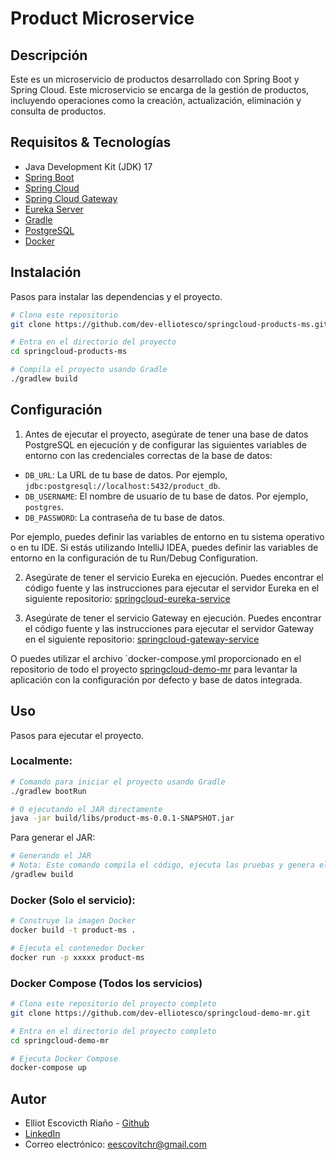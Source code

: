 # Product Microservice 

## Descripción
Este es un microservicio de productos desarrollado con Spring Boot y Spring Cloud.
Este microservicio se encarga de la gestión de productos, incluyendo operaciones
como la creación, actualización, eliminación y consulta de productos.


## Requisitos & Tecnologías
- Java Development Kit (JDK) 17
- [Spring Boot](https://spring.io/projects/spring-boot)
- [Spring Cloud](https://spring.io/projects/spring-cloud)
- [Spring Cloud Gateway](https://spring.io/projects/spring-cloud-gateway)
- [Eureka Server](https://cloud.spring.io/spring-cloud-netflix/multi/multi_spring-cloud-eureka-server.html)
- [Gradle](https://gradle.org/)
- [PostgreSQL](https://www.postgresql.org/)
- [Docker](https://www.docker.com/)

## Instalación
Pasos para instalar las dependencias y el proyecto.

```bash
# Clona este repositorio
git clone https://github.com/dev-elliotesco/springcloud-products-ms.git

# Entra en el directorio del proyecto
cd springcloud-products-ms

# Compila el proyecto usando Gradle
./gradlew build

```

## Configuración
1. Antes de ejecutar el proyecto, asegúrate de tener una base de datos PostgreSQL en ejecución 
y de configurar las siguientes variables de entorno con las credenciales correctas de la base de datos:

- `DB_URL`: La URL de tu base de datos. Por ejemplo, `jdbc:postgresql://localhost:5432/product_db`.
- `DB_USERNAME`: El nombre de usuario de tu base de datos. Por ejemplo, `postgres`.
- `DB_PASSWORD`: La contraseña de tu base de datos.

Por ejemplo, puedes definir las variables de entorno en tu sistema operativo o en tu IDE. Si estás 
utilizando IntelliJ IDEA, puedes definir las variables de entorno en la configuración de tu 
Run/Debug Configuration.

2. Asegúrate de tener el servicio Eureka en ejecución.
   Puedes encontrar el código fuente y las instrucciones para ejecutar el servidor
   Eureka en el siguiente repositorio: [springcloud-eureka-service](https://github.com/dev-elliotesco/springcloud-eureka-service)

3. Asegúrate de tener el servicio Gateway en ejecución.
   Puedes encontrar el código fuente y las instrucciones para ejecutar el servidor
   Gateway en el siguiente repositorio: [springcloud-gateway-service](https://github.com/dev-elliotesco/springcloud-gateway-service)

O  puedes utilizar el archivo `docker-compose.yml  proporcionado en el repositorio de todo el proyecto
[springcloud-demo-mr](https://github.com/dev-elliotesco/springcloud-demo-mr) para levantar la aplicación con la
configuración por defecto y base de datos integrada.

## Uso
Pasos para ejecutar el proyecto.

### Localmente:

```bash
# Comando para iniciar el proyecto usando Gradle
./gradlew bootRun
```

```bash
# O ejecutando el JAR directamente
java -jar build/libs/product-ms-0.0.1-SNAPSHOT.jar
```
Para generar el JAR:

```bash
# Generando el JAR
# Nota: Este comando compila el código, ejecuta las pruebas y genera el JAR
/gradlew build
```

### Docker (Solo el servicio):

```bash
# Construye la imagen Docker
docker build -t product-ms .

# Ejecuta el contenedor Docker
docker run -p xxxxx product-ms
```

### Docker Compose (Todos los servicios)

```bash
# Clona este repositorio del proyecto completo
git clone https://github.com/dev-elliotesco/springcloud-demo-mr.git

# Entra en el directorio del proyecto completo
cd springcloud-demo-mr

# Ejecuta Docker Compose
docker-compose up
```

## Autor
- Elliot Escovicth Riaño - [Github](https://github.com/dev-elliotesco)
- [LinkedIn](https://https://www.linkedin.com/in/elliot-escovitch-580007205/)
- Correo electrónico: eescovitchr@gmail.com